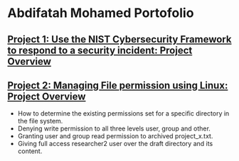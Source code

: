 # Abdifatah Mohamed Portofolio
## [Project 1: Use the NIST Cybersecurity Framework to respond to a security incident: Project Overview](https://github.com/ashire6456/CyberSecurity-Portofolio/blob/main/File%20permissions%20in%20Linux.txt)

## [Project 2: Managing File permission using Linux: Project Overview](https://github.com/ashire6456/CyberSecurity-Portofolio/blob/main/File%20permissions%20in%20Linux.txt)
- How to determine the existing permissions set for a specific directory in the file system.
- Denying write permission to all three levels user, group and other.
- Granting user and group read permission to archived project_x.txt.
- Giving full access researcher2 user over the draft directory and its content.
